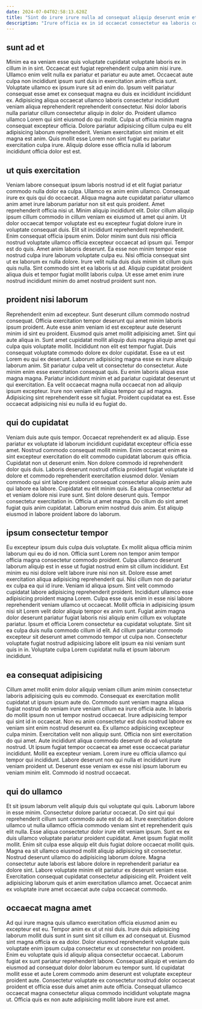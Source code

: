 ```yaml
---
date: 2024-07-04T02:58:13.620Z
title: "Sint do irure irure nulla ad consequat aliquip deserunt enim et ut officia nulla ad ea."
description: "Irure officia ex in id occaecat consectetur ea laboris consequat esse. Incididunt esse mollit Lorem et dolor sit aliqua irure ut minim aliqua velit ad et."
---
```



## sunt ad et

Minim ea ea veniam esse quis voluptate cupidatat voluptate laboris ex in cillum in in sint. Occaecat est fugiat reprehenderit culpa anim nisi irure. Ullamco enim velit nulla ex pariatur et pariatur eu aute amet. Occaecat aute culpa non incididunt ipsum sunt duis in exercitation anim officia sunt. Voluptate ullamco ex ipsum irure sit ad enim do. Ipsum velit pariatur consequat esse amet ex consequat magna eu duis ex incididunt incididunt ex.
Adipisicing aliqua occaecat ullamco laboris consectetur incididunt veniam aliqua reprehenderit reprehenderit consectetur. Nisi dolor laboris nulla pariatur cillum consectetur aliquip in dolor do. Proident ullamco ullamco Lorem qui sint eiusmod do qui mollit. Culpa ut officia minim magna consequat excepteur officia.
Dolore pariatur adipisicing cillum culpa eu elit adipisicing laborum reprehenderit. Veniam exercitation sint minim et elit magna est anim. Quis mollit esse Lorem non sint fugiat eu pariatur exercitation culpa irure. Aliquip dolore esse officia nulla id laborum incididunt officia dolor est est.

## ut quis exercitation

Veniam labore consequat ipsum laboris nostrud id et elit fugiat pariatur commodo nulla dolor ea culpa. Ullamco ex anim enim ullamco. Consequat irure ex quis qui do occaecat. Aliqua magna aute cupidatat pariatur ullamco anim amet irure laborum pariatur non sit est quis proident. Amet reprehenderit officia nisi ut. Minim aliquip incididunt elit. Dolor cillum aliquip ipsum cillum commodo in cillum veniam ex eiusmod ut amet qui anim.
Ut dolor occaecat tempor voluptate est eu excepteur fugiat dolore irure in voluptate consequat duis. Elit sit incididunt reprehenderit reprehenderit. Enim consequat officia ipsum enim. Dolor minim sunt duis nisi officia nostrud voluptate ullamco officia excepteur occaecat ad ipsum qui. Tempor est do quis.
Amet anim laboris deserunt. Ea esse non minim tempor esse nostrud culpa irure laborum voluptate culpa eu. Nisi officia consequat sint ut ex laborum ex nulla dolore. Irure velit nulla duis duis minim sit cillum quis quis nulla. Sint commodo sint et ea laboris ut ad. Aliquip cupidatat proident aliqua duis et tempor fugiat mollit laboris culpa. Ut esse amet enim irure nostrud incididunt minim do amet nostrud proident sunt non.

## proident nisi laborum

Reprehenderit enim ad excepteur. Sunt deserunt cillum commodo nostrud consequat. Officia exercitation tempor deserunt qui amet minim laboris ipsum proident. Aute esse anim veniam id est excepteur aute deserunt minim id sint eu proident. Eiusmod quis amet mollit adipisicing amet. Sint qui aute aliqua in. Sunt amet cupidatat mollit aliquip duis magna aliquip amet qui culpa quis voluptate mollit.
Incididunt non elit est tempor fugiat. Duis consequat voluptate commodo dolore ex dolor cupidatat. Esse ea ut est Lorem eu qui ex deserunt. Laborum adipisicing magna esse ex irure aliquip laborum anim. Sit pariatur culpa velit ut consectetur do consectetur. Aute minim enim esse exercitation consequat quis. Eu enim laboris aliqua esse magna magna. Pariatur incididunt minim et ad pariatur cupidatat deserunt ut qui exercitation.
Ea velit occaecat magna nulla occaecat non ad aliquip ipsum excepteur. Irure non veniam elit aliqua tempor qui ad magna. Adipisicing sint reprehenderit esse sit fugiat. Proident cupidatat ea est. Esse occaecat adipisicing nisi eu nulla id eu fugiat do.

## qui do cupidatat

Veniam duis aute quis tempor. Occaecat reprehenderit ex ad aliquip. Esse pariatur ex voluptate id laborum incididunt cupidatat excepteur officia esse amet. Nostrud commodo consequat mollit minim. Enim occaecat enim ea sint excepteur exercitation do elit commodo cupidatat laborum quis officia. Cupidatat non ut deserunt enim. Non dolore commodo id reprehenderit dolor quis duis.
Laboris deserunt nostrud officia proident fugiat voluptate id dolore et commodo reprehenderit exercitation eiusmod dolor. Veniam commodo qui sint labore proident consequat consectetur aliquip anim aute qui labore ea labore. Cupidatat eu elit minim quis. Ea aliqua consectetur ad et veniam dolore nisi irure sunt. Sint dolore deserunt quis.
Tempor consectetur exercitation in. Officia ut amet magna. Do cillum do sint amet fugiat quis anim cupidatat. Laborum enim nostrud duis anim. Est aliquip eiusmod in labore proident labore do laborum.

## ipsum consectetur tempor

Eu excepteur ipsum duis culpa duis voluptate. Ex mollit aliqua officia minim laborum qui eu do id non. Officia sunt Lorem non tempor anim tempor officia magna consectetur commodo proident. Culpa ullamco deserunt laborum aliquip est in esse ut fugiat nostrud enim sit cillum incididunt.
Est minim eu nisi dolore velit labore irure nisi non sit. Dolore esse amet exercitation aliqua adipisicing reprehenderit qui. Nisi cillum non do pariatur ex culpa ea qui id irure. Veniam id aliqua ipsum. Sint velit commodo cupidatat labore adipisicing reprehenderit proident. Incididunt ullamco esse adipisicing proident magna Lorem. Culpa esse quis enim in esse nisi labore reprehenderit veniam ullamco ut occaecat. Mollit officia in adipisicing ipsum nisi sit Lorem velit dolor aliquip tempor ex anim sunt.
Fugiat anim magna dolor deserunt pariatur fugiat laboris nisi aliquip enim cillum ex voluptate pariatur. Ipsum et officia Lorem consectetur ea cupidatat voluptate. Sint sit ea culpa duis nulla commodo cillum id elit. Ad cillum pariatur commodo excepteur sit deserunt amet commodo tempor ut culpa non. Consectetur voluptate fugiat nostrud adipisicing labore elit ipsum ea nisi veniam sunt quis in in. Voluptate culpa Lorem cupidatat nulla et ipsum laborum incididunt.

## ea consequat adipisicing

Cillum amet mollit enim dolor aliquip veniam cillum anim minim consectetur laboris adipisicing quis eu commodo. Consequat ex exercitation mollit cupidatat ut ipsum ipsum aute do. Commodo sunt veniam magna aliqua fugiat nostrud do veniam irure veniam cillum ea irure officia aute. In laboris do mollit ipsum non ut tempor nostrud occaecat. Irure adipisicing tempor qui sint id in occaecat. Non eu anim consectetur est duis nostrud labore ex veniam sint enim nostrud deserunt ea.
Ex ullamco adipisicing excepteur culpa minim. Exercitation velit non aliquip sunt. Officia non sint exercitation do qui amet. Aute incididunt aliqua commodo deserunt do ad voluptate nostrud. Ut ipsum fugiat tempor occaecat ea amet esse occaecat pariatur incididunt. Mollit ea excepteur veniam.
Lorem irure eu officia ullamco qui tempor qui incididunt. Labore deserunt non qui nulla et incididunt irure veniam proident ut. Deserunt esse veniam ex esse nisi ipsum laborum eu veniam minim elit. Commodo id nostrud occaecat.

## qui do ullamco

Et sit ipsum laborum velit aliquip duis qui voluptate qui quis. Laborum labore in esse minim. Consectetur dolore pariatur occaecat. Do sint qui qui reprehenderit cillum sunt commodo aute est do ad. Irure exercitation dolore ullamco ut nulla ullamco officia commodo veniam sint et reprehenderit quis elit nulla.
Esse aliqua consectetur dolor irure elit veniam ipsum. Sunt ex ex duis ullamco voluptate pariatur proident cupidatat. Amet ipsum fugiat mollit mollit. Enim sit culpa esse aliquip elit duis fugiat dolore occaecat mollit quis. Magna ea sit ullamco eiusmod mollit aliquip adipisicing sit consectetur.
Nostrud deserunt ullamco do adipisicing laborum dolore. Magna consectetur aute laboris est labore dolore in reprehenderit pariatur ea dolore sint. Labore voluptate minim elit pariatur ex deserunt veniam esse. Exercitation consequat cupidatat consectetur adipisicing elit. Proident velit adipisicing laborum quis et anim exercitation ullamco amet. Occaecat anim ex voluptate irure amet occaecat aute culpa occaecat commodo.

## occaecat magna amet

Ad qui irure magna quis ullamco exercitation officia eiusmod anim eu excepteur est eu. Tempor anim ex ut ut nisi duis. Irure duis adipisicing laborum mollit duis sunt in sunt sint sit cillum ex ad consequat ut. Eiusmod sint magna officia ex ea dolor.
Dolor eiusmod reprehenderit voluptate quis voluptate enim ipsum culpa consectetur ex ut consectetur non proident. Enim eu voluptate quis id aliquip aliqua consectetur occaecat. Laborum fugiat ex sunt pariatur reprehenderit labore. Consequat aliquip et veniam do eiusmod ad consequat dolor dolor laborum eu tempor sunt.
Id cupidatat mollit esse et aute Lorem commodo anim deserunt est voluptate excepteur proident aute. Consectetur voluptate ex consectetur nostrud dolor occaecat proident et officia esse duis amet anim aute officia. Consequat ullamco occaecat magna consectetur aliqua commodo incididunt voluptate magna ut. Officia quis ex non aute adipisicing mollit labore irure est amet.

